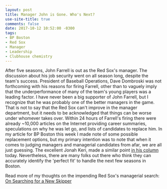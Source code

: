 ```yaml
---
layout: post
title: Manager John is Gone. Who's Next?
use-site-title: true
comments: false
date: 2017-10-12 10:52:00 -0300
tags:
- BP Boston
- Red Sox
- Manager
- Leadership
- Clubhouse chemistry
---
```


After five seasons, John Farrell is out as the Red Sox's manager. The discussion about his job security went on all season long, despite the
team's success. President of Baseball Operations, Dave Dombroski was not forthcoming with his reasons for firing Farrell, other than to 
vaguely imply that the underperformance of many of the team's young players was a leading factor. I have never been a big supporter of John Farrell, 
but I recognize that he was probably one of the better managers in the game. That is not to say that the Red Sox can't improve in the manager department, but
it needs to be acknowledged that things can be worse under whomever takes over. Within 24 hours of Farrell's firing there were already ~10,000 articles 
on the Internet providing career summaries, speculations on why he was let go, and lists of candidates to replace him. In my article for BP Boston this 
week I made note of some possible replacement options, but my primary intention was to note that when it comes to judging managers and managerial candidates
from afar, we are all just guessing. The excellent Jonah Keri, made a similar point <a href = "https://www.cbssports.com/mlb/news/when-it-comes-to-firing-mlb-managers-nobody-really-knows-what-they-are-doing/" target = "_blank"> in his column</a> today.
Nevertheless, there are many folks out there who think they can accurately identify the 'perfect fit' to handle the next few seasons in Boston. 

Read more of my thoughts on the impending Red Sox's managerial search: <a href = "http://boston.locals.baseballprospectus.com/2017/10/12/on-searching-for-a-new-skipper/" target = "_blank"> On Searching for a New Skipper</a>